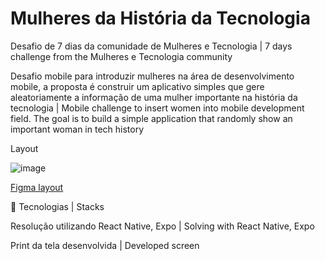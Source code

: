 # Mulheres da História da Tecnologia

<p>Desafio de 7 dias da comunidade de Mulheres e Tecnologia | 7 days challenge from the Mulheres e Tecnologia community</p>
<p>Desafio mobile para introduzir mulheres na área de desenvolvimento mobile, a proposta é construir um aplicativo simples que gere aleatoriamente a informação de uma mulher importante na história da tecnologia | Mobile challenge to insert women into mobile development field. The goal is to build a simple application that randomly show an important woman in tech history</p>

<p>Layout</p>

![image](https://github.com/gabrielliosc/historia-mulheres/assets/33656144/3e9094c0-2229-4619-9f9b-277da914c6e6)

[Figma layout](https://www.figma.com/file/liFdFXZJRMsBeK6iyf8Y8m/Mulheres-%26-Tecnologia-%7C-Mobile-team-library?type=design&node-id=2311%3A2&mode=design&t=xDSTjUVEQUPrVVxG-1)

🚀 Tecnologias | Stacks
<p>Resolução utilizando React Native, Expo | Solving with React Native, Expo</p>

<p>Print da tela desenvolvida | Developed screen</p>
